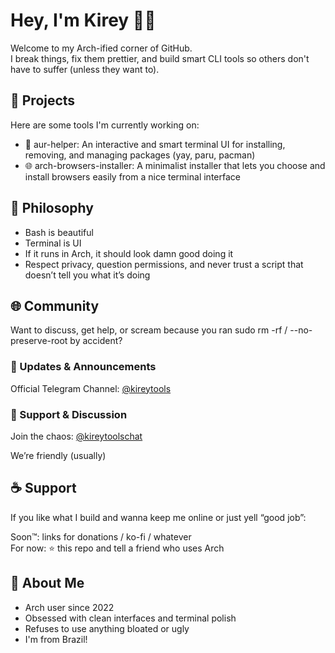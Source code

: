 # Hey, I'm Kirey 🧠🐧

Welcome to my Arch-ified corner of GitHub.  
I break things, fix them prettier, and build smart CLI tools so others don't have to suffer (unless they want to).

## 🔧 Projects

Here are some tools I'm currently working on:

- 🧠 aur-helper: An interactive and smart terminal UI for installing, removing, and managing packages (yay, paru, pacman)
- 🌐 arch-browsers-installer: A minimalist installer that lets you choose and install browsers easily from a nice terminal interface

## 🧪 Philosophy

- Bash is beautiful  
- Terminal is UI  
- If it runs in Arch, it should look damn good doing it  
- Respect privacy, question permissions, and never trust a script that doesn’t tell you what it’s doing

## 🌐 Community

Want to discuss, get help, or scream because you ran sudo rm -rf / --no-preserve-root by accident?

### 📣 Updates & Announcements  
Official Telegram Channel: [@kireytools](https://t.me/kireytools)

### 💬 Support & Discussion  
Join the chaos: [@kireytoolschat](https://t.me/+uPm14MyilSs3MGUx)

We’re friendly (usually)

## ☕️ Support

If you like what I build and wanna keep me online or just yell “good job”:

Soon™: links for donations / ko-fi / whatever  
For now: ⭐️ this repo and tell a friend who uses Arch

## 💜 About Me

- Arch user since 2022
- Obsessed with clean interfaces and terminal polish
- Refuses to use anything bloated or ugly
- I'm from Brazil!
